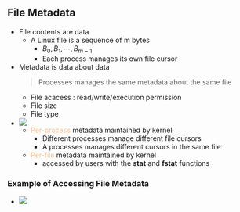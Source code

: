 ## File Metadata
- File contents are data
	- A Linux file is a sequence of m bytes
		- $B_0, B_1,\cdots,B_{m-1}$
		- Each process manages its own file cursor
- Metadata is data about data
	> Processes manages the same metadata about the same file
	- File acacess : read/write/execution permission
	- File size
	- File type
- ![](https://i.imgur.com/yhXynD7.png)
	- <font color="#fac08f">Per-process</font> metadata maintained by kernel
		- Different processes manage different file cursors
		- A processes manages different cursors in the same file
	- <font color="#fac08f">Per-file</font> metadata maintained by kernel
		- accessed by users with the **stat** and **fstat** functions
### Example of Accessing File Metadata
- ![](https://i.imgur.com/E435uDJ.png)
